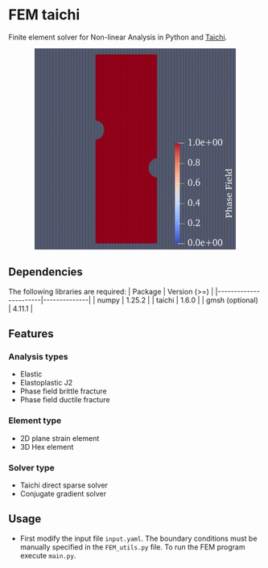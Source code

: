 # FEM taichi 

Finite element solver for Non-linear Analysis in Python and <a href="https://www.taichi-lang.org/">Taichi</a>.

<p align="center">
    <img src="example.gif" alt="Phase field brittle fracture" width="400" height="400">
</p>


## Dependencies
The following libraries are required:
| Package               | Version (>=) |
|-----------------------|--------------|
| numpy                 | 1.25.2       |
| taichi                | 1.6.0        |
| gmsh (optional)       | 4.11.1       |

## Features 
 ### Analysis types
- Elastic 
- Elastoplastic J2
- Phase field brittle fracture 
- Phase field ductile fracture 

 ### Element type
 - 2D plane strain element
 - 3D Hex element

 ### Solver type 
 - Taichi direct sparse solver 
 - Conjugate gradient solver 

## Usage
- First modify the input file `input.yaml`. The boundary conditions must be manually specified in the `FEM_utils.py` file. To run the FEM program execute `main.py`. 







